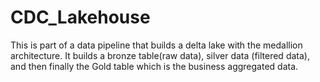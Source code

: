 # CDC_Lakehouse
This is part of a data pipeline that builds a delta lake with the medallion architecture. It builds a bronze table(raw data), silver data (filtered data), and then finally the Gold table which is the business aggregated data.
